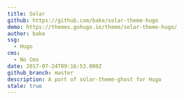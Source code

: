 ```yaml
---
title: Solar
github: https://github.com/bake/solar-theme-hugo
demo: https://themes.gohugo.io/theme/solar-theme-hugo/
author: bake
ssg:
  - Hugo
cms:
  - No Cms
date: 2017-07-24T09:16:53.000Z
github_branch: master
description: A port of solar-theme-ghost for Hugo
stale: true
---
```

